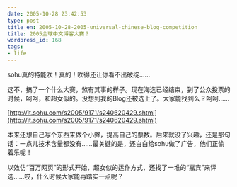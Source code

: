 ```yaml
---
date: 2005-10-28 23:42:53
type: post
title_en: 2005-10-28-2005-universal-chinese-blog-competition
title: 2005全球中文博客大赛？
wordpress_id: 168
tags:
- life
---
```


sohu真的特能吹！真的！吹得还让你看不出破绽……

这不，搞了一个什么大赛，煞有其事的样子。现在海选已经结束，到了公众投票的时候，呵呵，和超女似的。没想到我的Blog还被选上了。大家能找到么？呵呵……

[http://it.sohu.com/s2005/9171/s240620429.shtml](http://it.sohu.com/s2005/9171/s240620429.shtml)

本来还想自己写个东西来做个小弊，提高自己的票数。后来就没了兴趣，还是那句话：一点儿技术含量都没有……最关键的是，还白白给sohu做了广告，他们正偷着乐呢！

以效仿“百万网页”的形式开始，超女似的运作方式，还找了一堆的“嘉宾”来评选……哎，什么时候大家能再踏实一点呢？
